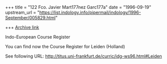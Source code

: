 +++
title = "122 Fco. Javier Mart177nez Garc177a"
date = "1996-09-19"
upstream_url = "https://list.indology.info/pipermail/indology/1996-September/005829.html"

+++
[Archive link](https://list.indology.info/pipermail/indology/1996-September/005829.html)

Indo-European Course Register

You can find now the Course Register for Leiden (Holland)

See following URL:
http://titus.uni-frankfurt.de/curric/idg-ws96.html#Leiden




